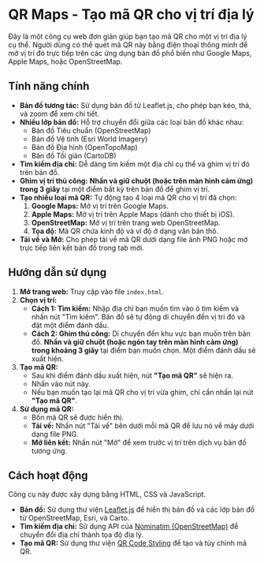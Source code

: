 # QR Maps - Tạo mã QR cho vị trí địa lý

Đây là một công cụ web đơn giản giúp bạn tạo mã QR cho một vị trí địa lý cụ thể. Người dùng có thể quét mã QR này bằng điện thoại thông minh để mở vị trí đó trực tiếp trên các ứng dụng bản đồ phổ biến như Google Maps, Apple Maps, hoặc OpenStreetMap.

## Tính năng chính

*   **Bản đồ tương tác:** Sử dụng bản đồ từ Leaflet.js, cho phép bạn kéo, thả, và zoom để xem chi tiết.
*   **Nhiều lớp bản đồ:** Hỗ trợ chuyển đổi giữa các loại bản đồ khác nhau:
    *   Bản đồ Tiêu chuẩn (OpenStreetMap)
    *   Bản đồ Vệ tinh (Esri World Imagery)
    *   Bản đồ Địa hình (OpenTopoMap)
    *   Bản đồ Tối giản (CartoDB)
*   **Tìm kiếm địa chỉ:** Dễ dàng tìm kiếm một địa chỉ cụ thể và ghim vị trí đó trên bản đồ.
*   **Ghim vị trí thủ công:** **Nhấn và giữ chuột (hoặc trên màn hình cảm ứng) trong 3 giây** tại một điểm bất kỳ trên bản đồ để ghim vị trí.
*   **Tạo nhiều loại mã QR:** Tự động tạo 4 loại mã QR cho vị trí đã chọn:
    1.  **Google Maps:** Mở vị trí trên Google Maps.
    2.  **Apple Maps:** Mở vị trí trên Apple Maps (dành cho thiết bị iOS).
    3.  **OpenStreetMap:** Mở vị trí trên trang web OpenStreetMap.
    4.  **Tọa độ:** Mã QR chứa kinh độ và vĩ độ ở dạng văn bản thô.
*   **Tải về và Mở:** Cho phép tải về mã QR dưới dạng file ảnh PNG hoặc mở trực tiếp liên kết bản đồ trong tab mới.

## Hướng dẫn sử dụng

1.  **Mở trang web:** Truy cập vào file `index.html`.
2.  **Chọn vị trí:**
    *   **Cách 1: Tìm kiếm:** Nhập địa chỉ bạn muốn tìm vào ô tìm kiếm và nhấn nút "Tìm kiếm". Bản đồ sẽ tự động di chuyển đến vị trí đó và đặt một điểm đánh dấu.
    *   **Cách 2: Ghim thủ công:** Di chuyển đến khu vực bạn muốn trên bản đồ. **Nhấn và giữ chuột (hoặc ngón tay trên màn hình cảm ứng) trong khoảng 3 giây** tại điểm bạn muốn chọn. Một điểm đánh dấu sẽ xuất hiện.
3.  **Tạo mã QR:**
    *   Sau khi điểm đánh dấu xuất hiện, nút **"Tạo mã QR"** sẽ hiện ra.
    *   Nhấn vào nút này.
    *   Nếu bạn muốn tạo lại mã QR cho vị trí vừa ghim, chỉ cần nhấn lại nút **"Tạo mã QR"**.
4.  **Sử dụng mã QR:**
    *   Bốn mã QR sẽ được hiển thị.
    *   **Tải về:** Nhấn nút "Tải về" bên dưới mỗi mã QR để lưu nó về máy dưới dạng file PNG.
    *   **Mở liên kết:** Nhấn nút "Mở" để xem trước vị trí trên dịch vụ bản đồ tương ứng.

## Cách hoạt động

Công cụ này được xây dựng bằng HTML, CSS và JavaScript.
*   **Bản đồ:** Sử dụng thư viện [Leaflet.js](https://leafletjs.com/) để hiển thị bản đồ và các lớp bản đồ từ OpenStreetMap, Esri, và Carto.
*   **Tìm kiếm địa chỉ:** Sử dụng API của [Nominatim (OpenStreetMap)](https://nominatim.org/) để chuyển đổi địa chỉ thành tọa độ địa lý.
*   **Tạo mã QR:** Sử dụng thư viện [QR Code Styling](https://github.com/kozakdenys/qr-code-styling) để tạo và tùy chỉnh mã QR.
